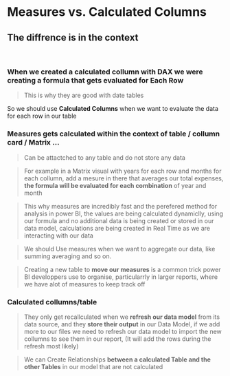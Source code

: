 # Measures vs. Calculated Columns

<h2> The diffrence is in the context</h2>

<br>

<h3>When we created a calculated collumn with DAX we were creating a formula that gets evaluated for <strong>Each Row</strong></h3>

> This is why they are good with date tables

So we should use **Calculated Columns** when we want to evaluate the data for each row in our table

<h3><strong>Measures</strong> gets calculated within the context of table / collumn card / Matrix ... </h3>

> Can be attactched to any table and do not store any data

> For example in a Matrix visual with years for each row and months for each collumn, add a mesure in there that averages our total expenses, **the formula will be evaluated for each combination** of year and month

> This why measures are incredibly fast and the perefered method for analysis in power BI, the values are being calculated dynamiclly, using our formula and no additional data is being created or stored in our data model, calculations are being created in Real Time as we are interacting with our data

>We should Use measures when we want to aggregate our data, like summing averaging and so on.

> Creating a new table to **move our measures** is a common trick power BI developpers use to organise, particularrly in larger reports, where we have alot of measures to keep track off

<strong> <h3>Calculated collumns/table</h3>
</strong> 

> They only get recallculated when we **refresh our data model** from its data source, and they **store their output** in our Data Model, if we add more to our files we need to refresh our data model to import the new collumns to see them in our report, (It will add the rows during the refresh most likely)

> We can Create Relationships **between a calculated Table and the other Tables** in our model that are not calculated